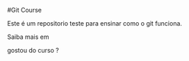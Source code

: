 #Git Course

Este é um repositorio teste para ensinar como o git funciona.

Saiba mais em

gostou do curso ?
